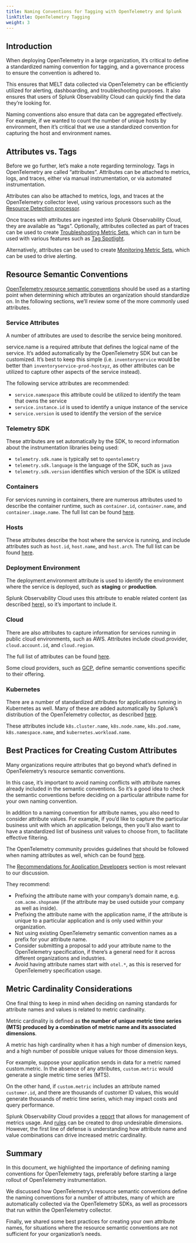 ```yaml
---
title: Naming Conventions for Tagging with OpenTelemetry and Splunk
linkTitle: OpenTelemetry Tagging
weight: 3
---
```


## Introduction

When deploying OpenTelemetry in a large organization, it’s critical to define a standardized naming convention for tagging, and a governance process to ensure the convention is adhered to.

This ensures that MELT data collected via OpenTelemetry can be efficiently utilized for alerting, dashboarding, and troubleshooting purposes.  It also ensures that users of Splunk Observability Cloud can quickly find the data they’re looking for.

Naming conventions also ensure that data can be aggregated effectively.  For example, if we wanted to count the number of unique hosts by environment, then it’s critical that we use a standardized convention for capturing the host and environment names.

## Attributes vs. Tags

Before we go further, let’s make a note regarding terminology.  Tags in OpenTelemetry are called “attributes”.  Attributes can be attached to metrics, logs, and traces, either via manual instrumentation, or via automated instrumentation.

Attributes can also be attached to metrics, logs, and traces at the OpenTelemetry collector level, using various processors such as the [Resource Detection processor](https://github.com/open-telemetry/opentelemetry-collector-contrib/tree/main/processor/resourcedetectionprocessor).

Once traces with attributes are ingested into Splunk Observability Cloud, they are available as “tags”. Optionally, attributes collected as part of traces can be used to create [Troubleshooting Metric Sets](https://docs.splunk.com/Observability/apm/span-tags/metricsets.html#troubleshooting-metricsets), which can in turn be used with various features such as [Tag Spotlight](https://docs.splunk.com/Observability/apm/span-tags/tag-spotlight.html).

Alternatively, attributes can be used to create [Monitoring Metric Sets](https://docs.splunk.com/Observability/apm/span-tags/metricsets.html#monitoring-metricsets), which can be used to drive alerting.

## Resource Semantic Conventions

[OpenTelemetry resource semantic conventions](https://github.com/open-telemetry/opentelemetry-specification/tree/main/specification/resource/semantic_conventions#resource-semantic-conventions) should be used as a starting point when determining which attributes an organization should standardize on. In the following sections, we’ll review some of the more commonly used attributes.

### Service Attributes

A number of attributes are used to describe the service being monitored.

service.name is a required attribute that defines the logical name of the service. It’s added automatically by the OpenTelemetry SDK but can be customized.  It’s best to keep this simple (i.e. `inventoryservice` would be better than `inventoryservice-prod-hostxyz`, as other attributes can be utilized to capture other aspects of the service instead).

The following service attributes are recommended:

- `service.namespace` this attribute could be utilized to identify the team that owns the service
- `service.instance.id` is used to identify a unique instance of the service
- `service.version` is used to identify the version of the service

### Telemetry SDK

These attributes are set automatically by the SDK, to record information about the instrumentation libraries being used:

- `telemetry.sdk.name` is typically set to `opentelemetry`
- `telemetry.sdk.language` is the language of the SDK, such as `java`
- `telemetry.sdk.version` identifies which version of the SDK is utilized

### Containers

For services running in containers, there are numerous attributes used to describe the container runtime, such as `container.id`, `container.name`, and `container.image.name`.  The full list can be found [here](https://github.com/open-telemetry/opentelemetry-specification/blob/main/specification/resource/semantic_conventions/host.md).

### Hosts

These attributes describe the host where the service is running, and include attributes such as `host.id`, `host.name`, and `host.arch`. The full list can be found [here](https://github.com/open-telemetry/opentelemetry-specification/blob/main/specification/resource/semantic_conventions/host.md).

### Deployment Environment

The deployment.environment attribute is used to identify the environment where the service is deployed, such as **staging** or **production**.

Splunk Observability Cloud uses this attribute to enable related content (as described [here](https://docs.splunk.com/observability/metrics-and-metadata/enablerelatedcontent.html)), so it’s important to include it.

### Cloud

There are also attributes to capture information for services running in public cloud environments, such as AWS.  Attributes include cloud.provider, `cloud.account.id`, and `cloud.region`.

The full list of attributes can be found [here](https://github.com/open-telemetry/opentelemetry-specification/blob/main/specification/resource/semantic_conventions/cloud.md).

Some cloud providers, such as [GCP](https://github.com/open-telemetry/opentelemetry-specification/blob/main/specification/resource/semantic_conventions/cloud_provider/gcp/README.md), define semantic conventions specific to their offering.

### Kubernetes

There are a number of standardized attributes for applications running in Kubernetes as well. Many of these are added automatically by Splunk’s distribution of the OpenTelemetry collector, as described [here](https://docs.splunk.com/observability/metrics-and-metadata/enablerelatedcontent.html#splunk-infrastructure-monitoring).

These attributes include `k8s.cluster.name`, `k8s.node.name`, `k8s.pod.name`, `k8s.namespace.name`, and `kubernetes.workload.name`.

## Best Practices for Creating Custom Attributes

Many organizations require attributes that go beyond what’s defined in OpenTelemetry’s resource semantic conventions.

In this case, it’s important to avoid naming conflicts with attribute names already included in the semantic conventions.  So it’s a good idea to check the semantic conventions before deciding on a particular attribute name for your own naming convention.

In addition to a naming convention for attribute names, you also need to consider attribute values.  For example, if you’d like to capture the particular business unit with which an application belongs, then you’ll also want to have a standardized list of business unit values to choose from, to facilitate effective filtering.

The OpenTelemetry community provides guidelines that should be followed when naming attributes as well, which can be found [here](https://opentelemetry.io/docs/specs/otel/common/attribute-naming/).

The [Recommendations for Application Developers](https://opentelemetry.io/docs/specs/otel/common/attribute-naming/#recommendations-for-application-developers) section is most relevant to our discussion.

They recommend:

- Prefixing the attribute name with your company’s domain name, e.g. `com.acme.shopname` (if the attribute may be used outside your company as well as inside).
- Prefixing the attribute name with the application name, if the attribute is unique to a particular application and is only used within your organization.
- Not using existing OpenTelemetry semantic convention names as a prefix for your attribute name.
- Consider submitting a proposal to add your attribute name to the OpenTelemetry specification, if there’s a general need for it across different organizations and industries.
- Avoid having attribute names start with `otel.*`, as this is reserved for OpenTelemetry specification usage.

## Metric Cardinality Considerations

One final thing to keep in mind when deciding on naming standards for attribute names and values is related to metric cardinality.

Metric cardinality is defined as **the number of unique metric time series (MTS) produced by a combination of metric name and its associated dimensions**.

A metric has high cardinality when it has a high number of dimension keys, and a high number of possible unique values for those dimension keys.

For example, suppose your application sends in data for a metric named custom.metric.  In the absence of any attributes, `custom.metric` would generate a single metric time series (MTS).  

On the other hand, if `custom.metric` includes an attribute named `customer.id`, and there are thousands of customer ID values, this would generate thousands of metric time series, which may impact costs and query performance.

Splunk Observability Cloud provides a [report](https://docs.splunk.com/Observability/infrastructure/metrics-pipeline/metrics-usage-report.html) that allows for management of metrics usage. And [rules](https://docs.splunk.com/Observability/infrastructure/metrics-pipeline/use-metrics-pipeline.html) can be created to drop undesirable dimensions.  However, the first line of defense is understanding how attribute name and value combinations can drive increased metric cardinality.

## Summary

In this document, we highlighted the importance of defining naming conventions for OpenTelemetry tags, preferably before starting a large rollout of OpenTelemetry instrumentation.

We discussed how OpenTelemetry’s resource semantic conventions define the naming conventions for a number of attributes, many of which are automatically collected via the OpenTelemetry SDKs, as well as processors that run within the OpenTelemetry collector.

Finally, we shared some best practices for creating your own attribute names, for situations where the resource semantic conventions are not sufficient for your organization’s needs.
